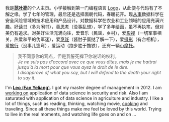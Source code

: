 我是[**范叶亮**](https://leovan.me)的个人主页。小学接触到第一门编程语言 [Logo](https://zh.wikipedia.org/wiki/Logo_(程序语言))，从此便与代码有了不解之缘。学了七年的管理，最后还是选择面朝代码，春暖花开。现[从事](https://leovan.me/cn/resume/)数据科学在安全风险领域的技术应用和产品设计。对数据科学在农业和工业领域的应用充满兴趣。好[读书](https://leovan.me/books/)（多为闲书），善[思考](https://leovan.me/categories/思考/)（没事乱想），学了多年绘画，虽不再执笔，但对美仍有追求。对美好生活充满向往，爱音乐（民谣，乡村），爱[影视](https://leovan.me/videos/)（一切军事相关，热爱和平的伪军迷），爱[烹饪](https://leovan.me/cooking/)（酱肘子蛋挞了解一下），爱[摄影](https://leovan.me/photography/)（有台相机），爱[旅行](https://leovan.me/categories/旅行/)（没事儿遛弯），爱运动（跑步胜于撸铁），还有一辆[小摩托](https://leovan.me/motorcycle/)。

> 我不同意你的观点，但是我誓死捍卫你说话的权利。  
> _Je ne suis pas d'accord avec ce que vous dites, mais je me battrai jusqu'à la mort pour que vous ayez le droit de le dire._  
> _I disapprove of what you say, but I will defend to the death your right to say it._

I'm [**Leo** (**Fan Yeliang**)](https://leovan.me). I got my master degree of management in 2012. I am [working on](https://leovan.me/en/resume/) application of data science in security and risk. Also I am saturated with application of data science in agriculture and industry. I like a lot of things, such as reading, thinking, watching movie, [cooking](https://leovan.me/cooking/) and traveling. Since all these things make me feel be loved by this world. Trying to live in the real moments, and watching life goes on and on ...
